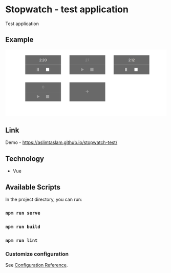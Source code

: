 # Stopwatch - test application

Test application

## Example

![Example](https://github.com/AslimTaslam/stopwatch-test/blob/main/quickExample.png 'Stopwatch')

## Link

Demo - https://aslimtaslam.github.io/stopwatch-test/

## Technology

- Vue

## Available Scripts

In the project directory, you can run:

### `npm run serve`

### `npm run build`

### `npm run lint`

### Customize configuration

See [Configuration Reference](https://cli.vuejs.org/config/).
